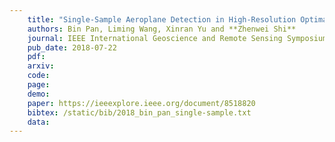```yaml
---
    title: "Single-Sample Aeroplane Detection in High-Resolution Optimal Remote Sensing Imagery"
    authors: Bin Pan, Liming Wang, Xinran Yu and **Zhenwei Shi**
    journal: IEEE International Geoscience and Remote Sensing Symposium (IGARSS)
    pub_date: 2018-07-22
    pdf: 
    arxiv: 
    code: 
    page: 
    demo: 
    paper: https://ieeexplore.ieee.org/document/8518820
    bibtex: /static/bib/2018_bin_pan_single-sample.txt
    data:
---
```

    